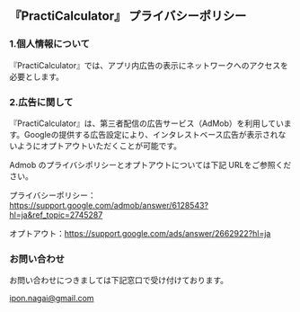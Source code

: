 ## 『PractiCalculator』 プライバシーポリシー

### 1.個人情報について
『PractiCalculator』では、アプリ内広告の表示にネットワークへのアクセスを必要とします。

### 2.広告に関して

『PractiCalculator』は、第三者配信の広告サービス（AdMob）を利用しています。Googleの提供する広告設定により、インタレストベース広告が表示されないようにオプトアウトいただくことが可能です。

Admob のプライバシポリシーとオプトアウトについては下記 URLをご参照ください。

プライバシーポリシー：https://support.google.com/admob/answer/6128543?hl=ja&ref_topic=2745287

オプトアウト：https://support.google.com/ads/answer/2662922?hl=ja

### お問い合わせ

お問い合わせにつきましては下記窓口で受け付けております。

ipon.nagai@gmail.com

